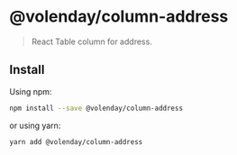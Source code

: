 # @volenday/column-address

> React Table column for address.

## Install

Using npm:

```sh
npm install --save @volenday/column-address
```

or using yarn:

```sh
yarn add @volenday/column-address
```
